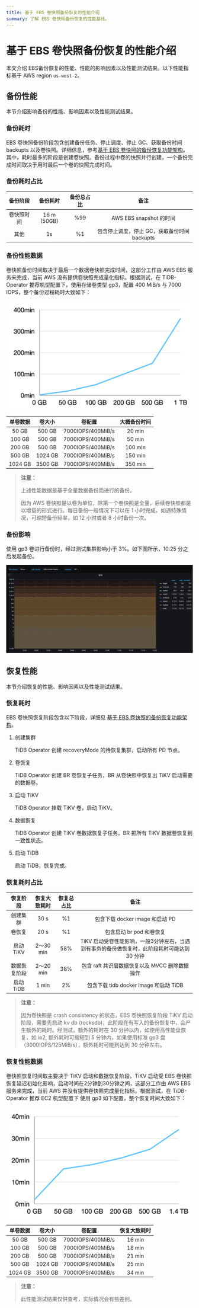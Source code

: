 ```yaml
---
title: 基于 EBS 卷快照备份恢复的性能介绍
summary: 了解 EBS 卷快照备份恢复的性能基线。
---
```


# 基于 EBS 卷快照备份恢复的性能介绍

本文介绍 EBS备份恢复的性能、性能的影响因素以及性能测试结果。以下性能指标基于 AWS region `us-west-2`。

## 备份性能

本节介绍影响备份的性能、影响因素以及性能测试结果。

### 备份耗时

EBS 卷快照备份阶段包含创建备份任务、停止调度、停止 GC、获取备份时间 backupts 以及卷快照。详细信息，参考[基于 EBS 卷快照的备份恢复功能架构](backup-restore-overview.md)。其中，耗时最多的阶段是创建卷快照。备份过程中卷的快照并行创建，一个备份完成时间取决于用时最后一个卷的快照完成时间。

### 备份耗时占比

| 备份阶段     | 备份耗时    | 备份总占比 | 备注                                     |
| :--------: | :---------: | :------: | :-------------------------------------: |
| 卷快照时间   | 16 m (50GB) | %99      | AWS EBS snapshot 的时间                  |
| 其他        | 1s          | %1       | 包含停止调度，停止 GC，获取备份时间 backupts |

### 备份性能数据

卷快照备份时间取决于最后一个数据卷快照完成时间，这部分工作由 AWS EBS 服务来完成，当前 AWS 没有提供卷快照完成量化指标。根据测试，在 TiDB-Operator 推荐机型配置下，使用存储卷类型 gp3，配置 400 MiB/s 与 7000 IOPS，整个备份过程耗时大致如下：

![EBS Snapshot backup perf](/media/volume-snapshot-backup-perf.png)

| 单卷数据  | 卷大小   | 卷配置             | 大概备份时间 |
| :------: | :-----: | :---------------: | :--------: |
| 50 GB    | 500 GB  | 7000IOPS/400MiB/s | 20 min    |
| 100 GB   | 500 GB  | 7000IOPS/400MiB/s | 50 min    |
| 200 GB   | 500 GB  | 7000IOPS/400MiB/s | 100 min   |
| 500 GB   | 1024 GB | 7000IOPS/400MiB/s | 150 min   |
| 1024 GB  | 3500 GB | 7000IOPS/400MiB/s | 350 min   |

> **注意：**
>
> 上述性能数据是基于全量数据备份而进行的备份。
>
> 因为 AWS 卷快照是以卷为单位，除第一个卷快照是全量，后续卷快照都是以增量的形式进行。每日备份一般情况下可以在 1 小时完成，如遇特殊情况，可缩短备份频率，如 12 小时或者 8 小时备份一次。

### 备份影响

使用 gp3 卷进行备份时，经过测试集群影响小于 3%。如下图所示，10:25 分之后发起备份。

![EBS Snapshot backup impact](/media/volume-snapshot-backup-impact.jpg)

## 恢复性能

本节介绍恢复的性能、影响因素以及性能测试结果。

### 恢复耗时

EBS 卷快照恢复阶段包含以下阶段，详细见 [基于 EBS 卷快照的备份恢复功能架构](backup-restore-overview.md)。

1. 创建集群

    TiDB Operator 创建 recoveryMode 的待恢复集群，启动所有 PD 节点。

2. 卷恢复

    TiDB Operator 创建 BR 卷恢复子任务，BR 从卷快照中恢复出 TiKV 启动需要的数据卷。

3. 启动 TiKV

    TiDB Operator 挂载 TiKV 卷，启动 TiKV。

4. 数据恢复

    TiDB Operator 创建 TiKV 卷数据恢复子任务，BR 把所有 TiKV 数据卷恢复到一致性状态。

5. 启动 TiDB

    启动 TiDB，恢复完成。

### 恢复耗时占比

| 恢复阶段     | 恢复大致耗时 | 恢复总占比 | 备注                                                                            |
| :--------: | :---------: | :------: | :----------------------------------------------------------------------------: |
| 创建集群     | 30 s         | %1       | 包含下载 docker image 和启动 PD                                                 |
| 卷恢复      | 20 s         | %1       | 包含启动 br pod 和卷恢复                                                         |
| 启动 TiKV   | 2～30 min    | 58%      | TiKV 启动受卷性能影响，一般3分钟左右，当遇到有事务的备份做恢复时，此阶段耗时可能达到 30 分钟 |
| 数据恢复阶段 | 2～20 min    | 38%       | 包含 raft 共识层数据恢复以及 MVCC 删除数据操作                                      |
| 启动 TiDB   | 1 min        | 2%       | 包含下载 tidb docker image 和启动 TiDB                                           |

> **注意：**
>
> 因为卷快照是 crash consistency 的状态，EBS 卷快照恢复阶段 TiKV 启动阶段，需要先启动 kv db (rocksdb)，此阶段在有写入的备份恢复中，会产生额外的耗时。经测试，额外的耗时在 30 分钟以内，如使用高性能盘恢复，如 io2, 额外耗时可缩短到 5 分钟内，如果使用标准 gp3 盘 （3000IOPS/125MiB/s），额外耗时可能到达到 30 分钟左右。
>

### 恢复性能数据

卷快照恢复时间取主要决于 TiKV 启动和数据恢复阶段，TiKV 启动受 EBS 卷快照恢复延迟初始化影响，启动时间在2分钟到30分钟之间，这部分工作由 AWS EBS 服务来完成，当前 AWS 并没有提供卷快照完成量化指标。根据测试，在 TiDB-Operator 推荐 EC2 机型配置下 使用 gp3 如下配置，整个恢复时间大致如下：

![EBS Snapshot restore perf](/media/volume-snapshot-restore-perf.png)

| 单卷数据  | 卷大小   | 卷配置             | 恢复大致耗时 |
| :------: | :-----: | :---------------: | :--------: |
| 50 GB    | 500 GB  | 7000IOPS/400MiB/s | 16 min    |
| 100 GB   | 500 GB  | 7000IOPS/400MiB/s | 18 min    |
| 200 GB   | 500 GB  | 7000IOPS/400MiB/s | 21 min   |
| 500 GB   | 1024 GB | 7000IOPS/400MiB/s | 25 min   |
| 1024 GB  | 3500 GB | 7000IOPS/400MiB/s | 34 min   |

> **注意：**
>
> 此性能测试结果仅供查考，实际情况会有些差别。
